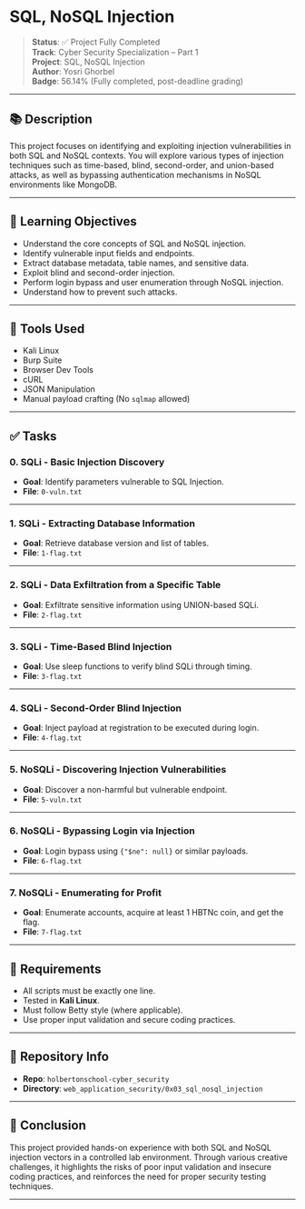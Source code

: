 # SQL, NoSQL Injection

> **Status**: ✅ Project Fully Completed  
> **Track**: Cyber Security Specialization – Part 1  
> **Project**: SQL, NoSQL Injection  
> **Author**: Yosri Ghorbel  
> **Badge**: 56.14% (Fully completed, post-deadline grading)

---

## 📚 Description

This project focuses on identifying and exploiting injection vulnerabilities in both SQL and NoSQL contexts. You will explore various types of injection techniques such as time-based, blind, second-order, and union-based attacks, as well as bypassing authentication mechanisms in NoSQL environments like MongoDB.

---

## 🎯 Learning Objectives

- Understand the core concepts of SQL and NoSQL injection.
- Identify vulnerable input fields and endpoints.
- Extract database metadata, table names, and sensitive data.
- Exploit blind and second-order injection.
- Perform login bypass and user enumeration through NoSQL injection.
- Understand how to prevent such attacks.

---

## 🧰 Tools Used

- Kali Linux
- Burp Suite
- Browser Dev Tools
- cURL
- JSON Manipulation
- Manual payload crafting (No `sqlmap` allowed)

---

## ✅ Tasks

### 0. SQLi - Basic Injection Discovery
- **Goal**: Identify parameters vulnerable to SQL Injection.
- **File**: `0-vuln.txt`

---

### 1. SQLi - Extracting Database Information
- **Goal**: Retrieve database version and list of tables.
- **File**: `1-flag.txt`

---

### 2. SQLi - Data Exfiltration from a Specific Table
- **Goal**: Exfiltrate sensitive information using UNION-based SQLi.
- **File**: `2-flag.txt`

---

### 3. SQLi - Time-Based Blind Injection
- **Goal**: Use sleep functions to verify blind SQLi through timing.
- **File**: `3-flag.txt`

---

### 4. SQLi - Second-Order Blind Injection
- **Goal**: Inject payload at registration to be executed during login.
- **File**: `4-flag.txt`

---

### 5. NoSQLi - Discovering Injection Vulnerabilities
- **Goal**: Discover a non-harmful but vulnerable endpoint.
- **File**: `5-vuln.txt`

---

### 6. NoSQLi - Bypassing Login via Injection
- **Goal**: Login bypass using `{"$ne": null}` or similar payloads.
- **File**: `6-flag.txt`

---

### 7. NoSQLi - Enumerating for Profit
- **Goal**: Enumerate accounts, acquire at least 1 HBTNc coin, and get the flag.
- **File**: `7-flag.txt`

---

## 📝 Requirements

- All scripts must be exactly one line.
- Tested in **Kali Linux**.
- Must follow Betty style (where applicable).
- Use proper input validation and secure coding practices.

---

## 📁 Repository Info

- **Repo**: `holbertonschool-cyber_security`
- **Directory**: `web_application_security/0x03_sql_nosql_injection`

---

## 🚀 Conclusion

This project provided hands-on experience with both SQL and NoSQL injection vectors in a controlled lab environment. Through various creative challenges, it highlights the risks of poor input validation and insecure coding practices, and reinforces the need for proper security testing techniques.

---

